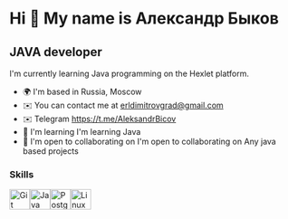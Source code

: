 Hi 👋 My name is Александр Быков
================================

JAVA developer
--------------

I'm currently learning Java programming on the Hexlet platform.

* 🌍  I'm based in Russia, Moscow
* ✉️  You can contact me at [erldimitrovgrad@gmail.com](mailto:erldimitrovgrad@gmail.com)
* ✉️  Telegram https://t.me/AleksandrBicov
* 🧠  I'm learning I'm learning Java
* 🤝  I'm open to collaborating on I'm open to collaborating on Any java based projects

### Skills

<p align="left">
<a href="https://git-scm.com/" target="_blank" rel="noreferrer"><img src="https://raw.githubusercontent.com/danielcranney/readme-generator/main/public/icons/skills/git-colored.svg" width="36" height="36" alt="Git" /></a><a href="https://www.oracle.com/java/" target="_blank" rel="noreferrer"><img src="https://raw.githubusercontent.com/danielcranney/readme-generator/main/public/icons/skills/java-colored.svg" width="36" height="36" alt="Java" /></a><a href="https://www.postgresql.org/" target="_blank" rel="noreferrer"><img src="https://raw.githubusercontent.com/danielcranney/readme-generator/main/public/icons/skills/postgresql-colored.svg" width="36" height="36" alt="PostgreSQL" /></a><a href="https://www.linux.org" target="_blank" rel="noreferrer"><img src="https://raw.githubusercontent.com/danielcranney/readme-generator/main/public/icons/skills/linux-colored.svg" width="36" height="36" alt="Linux" /></a>
</p>